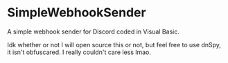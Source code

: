 # SimpleWebhookSender
A simple webhook sender for Discord coded in Visual Basic.

Idk whether or not I will open source this or not, but feel free to use dnSpy, it isn't obfuscared. I really couldn't care less lmao.

